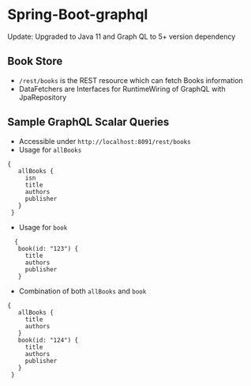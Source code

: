 # Spring-Boot-graphql


Update: Upgraded to Java 11 and Graph QL to 5+ version dependency

## Book Store
- `/rest/books` is the REST resource which can fetch Books information
- DataFetchers are Interfaces for RuntimeWiring of GraphQL with JpaRepository

## Sample GraphQL Scalar Queries
- Accessible under `http://localhost:8091/rest/books`
- Usage for `allBooks`
```
{
   allBooks {
     isn
     title
     authors
     publisher
   }
 }
```
- Usage for `book`
```
  {
   book(id: "123") {
     title
     authors
     publisher
   }
```
- Combination of both `allBooks` and `book`
```
{
   allBooks {
     title
     authors
   }
   book(id: "124") {
     title
     authors
     publisher
   }
 }
```
